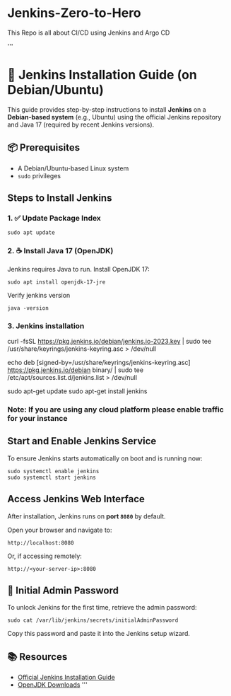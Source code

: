 # Jenkins-Zero-to-Hero
This Repo is all about CI/CD using Jenkins and Argo CD


'''
# 🚀 Jenkins Installation Guide (on Debian/Ubuntu)

This guide provides step-by-step instructions to install **Jenkins** on a **Debian-based system** (e.g., Ubuntu) using the official Jenkins repository and Java 17 (required by recent Jenkins versions).

## 📦 Prerequisites

- A Debian/Ubuntu-based Linux system
- `sudo` privileges


##  Steps to Install Jenkins

### 1. ✅ Update Package Index

    sudo apt update

### 2. ☕ Install Java 17 (OpenJDK)

Jenkins requires Java to run. Install OpenJDK 17:

    sudo apt install openjdk-17-jre
    
Verify jenkins version

    java -version

### 3. Jenkins installation


curl -fsSL https://pkg.jenkins.io/debian/jenkins.io-2023.key | sudo tee \
  /usr/share/keyrings/jenkins-keyring.asc > /dev/null

echo deb [signed-by=/usr/share/keyrings/jenkins-keyring.asc] \
  https://pkg.jenkins.io/debian binary/ | sudo tee \
  /etc/apt/sources.list.d/jenkins.list > /dev/null

sudo apt-get update
sudo apt-get install jenkins


### Note: If you are using any cloud platform please enable traffic for your instance

##  Start and Enable Jenkins Service

To ensure Jenkins starts automatically on boot and is running now:

    sudo systemctl enable jenkins
    sudo systemctl start jenkins

##  Access Jenkins Web Interface

After installation, Jenkins runs on **port `8080`** by default.

Open your browser and navigate to:

    http://localhost:8080

Or, if accessing remotely:

    http://<your-server-ip>:8080

## 🔐 Initial Admin Password

To unlock Jenkins for the first time, retrieve the admin password:

    sudo cat /var/lib/jenkins/secrets/initialAdminPassword

Copy this password and paste it into the Jenkins setup wizard.



## 📚 Resources

- [Official Jenkins Installation Guide](https://www.jenkins.io/doc/book/installing/)
- [OpenJDK Downloads](https://openjdk.org/)
'''
